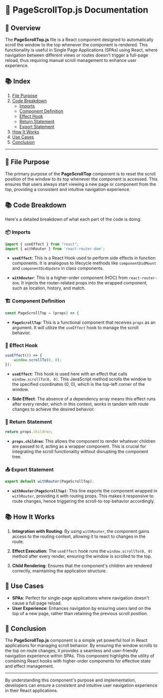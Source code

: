 # 📜 PageScrollTop.js Documentation

## 🎯 Overview

The **PageScrollTop.js** file is a React component designed to automatically scroll the window to the top whenever the component is rendered. This functionality is useful in Single Page Applications (SPAs) using React, where navigation between different views or routes doesn't trigger a full-page reload, thus requiring manual scroll management to enhance user experience.

## 📚 Index

1. [File Purpose](#file-purpose)
2. [Code Breakdown](#code-breakdown)
   - [Imports](#imports)
   - [Component Definition](#component-definition)
   - [Effect Hook](#effect-hook)
   - [Return Statement](#return-statement)
   - [Export Statement](#export-statement)
3. [How It Works](#how-it-works)
4. [Use Cases](#use-cases)
5. [Conclusion](#conclusion)

---

## 🎯 File Purpose

The primary purpose of the **PageScrollTop** component is to reset the scroll position of the window to its top whenever the component is accessed. This ensures that users always start viewing a new page or component from the top, providing a consistent and intuitive navigation experience.

## 📚 Code Breakdown

Here's a detailed breakdown of what each part of the code is doing:

### 📦 Imports

```javascript
import { useEffect } from "react";
import { withRouter } from 'react-router-dom';
```

- **`useEffect`**: This is a React Hook used to perform side effects in function components. It is analogous to lifecycle methods like `componentDidMount` and `componentDidUpdate` in class components.
  
- **`withRouter`**: This is a higher-order component (HOC) from `react-router-dom`. It injects the router-related props into the wrapped component, such as location, history, and match.

### 🏗️ Component Definition

```javascript
const PageScrollTop = (props) => {
```

- **`PageScrollTop`**: This is a functional component that receives `props` as an argument. It will utilize the `useEffect` hook to manage the scroll behavior.

### 🔄 Effect Hook

```javascript
useEffect(() => {
    window.scrollTo(0, 0);
});
```

- **`useEffect`**: This hook is used here with an effect that calls `window.scrollTo(0, 0)`. This JavaScript method scrolls the window to the specified coordinates (0, 0), which is the top-left corner of the window.
  
- **Side Effect**: The absence of a dependency array means this effect runs after every render, which in this context, works in tandem with route changes to achieve the desired behavior.

### 🚚 Return Statement

```javascript
return props.children;
```

- **`props.children`**: This allows the component to render whatever children are passed to it, acting as a wrapper component. This is crucial for integrating the scroll functionality without disrupting the component tree.

### 📤 Export Statement

```javascript
export default withRouter(PageScrollTop);
```

- **`withRouter(PageScrollTop)`**: This line exports the component wrapped in `withRouter`, providing it with routing props. This makes it responsive to route changes, hence triggering the scroll-to-top behavior accordingly.

## 📚 How It Works

1. **Integration with Routing**: By using `withRouter`, the component gains access to the routing context, allowing it to react to changes in the route.
  
2. **Effect Execution**: The `useEffect` hook runs the `window.scrollTo(0, 0)` method after every render, ensuring the window is scrolled to the top.

3. **Child Rendering**: Ensures that the component's children are rendered correctly, maintaining the application structure.

## 🚀 Use Cases

- **SPAs**: Perfect for single-page applications where navigation doesn't cause a full page reload.
- **User Experience**: Enhances navigation by ensuring users land on the top of a new page, rather than retaining the previous scroll position.

## 🤔 Conclusion

The **PageScrollTop.js** component is a simple yet powerful tool in React applications for managing scroll behavior. By ensuring the window scrolls to the top on route changes, it provides a seamless and user-friendly navigation experience within SPAs. This component highlights the utility of combining React hooks with higher-order components for effective state and effect management.

---

By understanding this component's purpose and implementation, developers can ensure a consistent and intuitive user navigation experience in their React applications.
